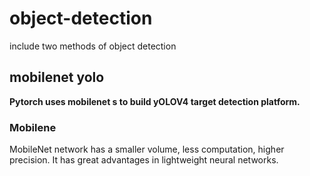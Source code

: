# object-detection
include two methods of object detection
## mobilenet yolo
**Pytorch uses mobilenet s to build yOLOV4 target detection platform.**
### Mobilene

MobileNet network has a smaller volume, less computation, higher precision. It has great advantages in lightweight neural networks.
